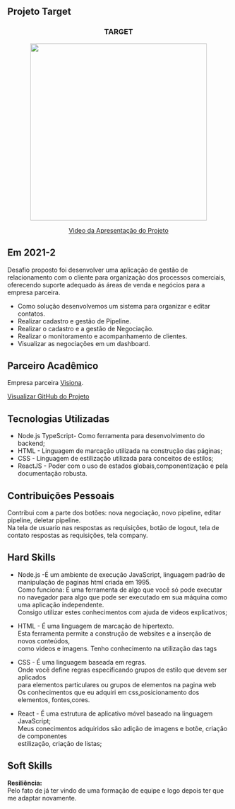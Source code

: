 ## Projeto Target 

<div align=center>
 <h3>TARGET</h3>
  <img src="https://user-images.githubusercontent.com/111800315/197910895-aa579039-7f44-4c2a-ab75-4bdc66f5ae66.gif" width=400 alt="" />
 
  <a href="https://drive.google.com/file/d/1u0fAbdZM8d3pBwflhzTD36YD8kbwA33W/view?usp=sharing">Video da Apresentação do Projeto</a>
</div>


## Em 2021-2
Desafio proposto foi desenvolver uma aplicação de gestão de relacionamento com o cliente 
para organização dos processos comerciais, oferecendo suporte adequado ás áreas de venda 
e negócios para a empresa parceira.<br>
* Como solução desenvolvemos um sistema para organizar e editar contatos.<br>
* Realizar cadastro e gestão de Pipeline.<br>
* Realizar o cadastro e a gestão de Negociação.<br>
* Realizar o monitoramento e acompanhamento de clientes.<br>
* Visualizar as negociações em um dashboard.<br> 

## Parceiro Acadêmico
Empresa parceira <a href="https://www.visionaespacial.com.br/">Visiona</a>.<br>

[Visualizar GitHub do Projeto](https://github.com/Ritas2022/api-sem3-target-crm.git)

## Tecnologias Utilizadas

- Node.js TypeScript- Como ferramenta para desenvolvimento do backend;
- HTML - Linguagem de marcação utilizada na construção das páginas;
- CSS -  Linguagem de estilização utilizada para conceitos de estilos;
- ReactJS - Poder com o uso de estados globais,componentização e pela documentação robusta.<br> 

## Contribuições Pessoais
Contribui com a parte dos botões: nova negociação, novo pipeline, editar pipeline, deletar pipeline.<br>
Na tela de usuario nas respostas as requisições, botão de logout, tela de contato
respostas as requisições, tela company.  

## Hard Skills
- Node.js -É um ambiente de execução JavaScript, linguagem padrão de manipulação
de paginas html criada em 1995.<br>
Como funciona: É uma ferramenta de algo que você só pode executar no navegador para algo que pode ser executado em sua máquina como uma aplicação independente.<br>
Consigo utilizar estes  conhecimentos com ajuda de videos explicativos;<br>

- HTML - É uma linguagem de marcação de hipertexto.<br>
Esta ferramenta permite a construção de websites e a inserção de novos conteúdos,<br>
como videos e imagens.
Tenho conhecimento na utilização das tags<br>
- CSS - É uma linguagem baseada em regras.<br>
Onde você define regras especificando grupos de estilo que devem ser aplicados<br>
para elementos particulares ou grupos de elementos na pagina web<br>
Os conhecimentos que eu adquiri em css,posicionamento dos elementos, fontes,cores.<br>
- React - É uma estrutura de aplicativo móvel baseado na linguagem JavaScript;<br>
Meus conecimentos adquiridos são adição de imagens e botõe, criação de componentes<br>
estilização, criação de listas;<br>

## Soft Skills
<b>Resiliência:</b> <br>
Pelo fato de já ter vindo de uma formação de equipe e logo depois ter que me adaptar novamente.